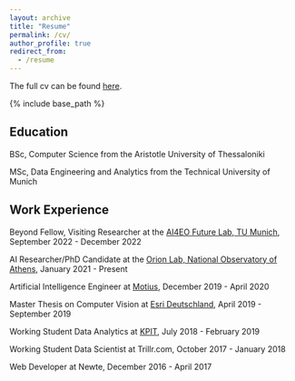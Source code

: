```yaml
---
layout: archive
title: "Resume"
permalink: /cv/
author_profile: true
redirect_from:
  - /resume
---
```


The full cv can be found [here](https://ngbountos.github.io/files/cv.pdf).

{% include base_path %}

Education
---------
BSc, Computer Science from the Aristotle University of Thessaloniki

MSc, Data Engineering and Analytics from the Technical University of Munich

Work Experience
---------
Beyond Fellow, Visiting Researcher at the [AI4EO Future Lab, TU Munich](https://ai4eo.de/), September 2022 - December 2022

AI Researcher/PhD Candidate at the [Orion Lab, National Observatory of Athens](http://orionlab.space.noa.gr), January 2021 - Present

Artificial Intelligence Engineer at  [Motius](https://motius.de/), December 2019 - April 2020

Master Thesis on Computer Vision at [Esri Deutschland](https://www.esri.com/en-us/home), April 2019 - September 2019

Working Student Data Analytics at [KPIT](https://www.kpit.com/), July 2018 - February 2019

Working Student Data Scientist at Trillr.com, October 2017 - January 2018

Web Developer at Newte, December 2016 - April 2017
